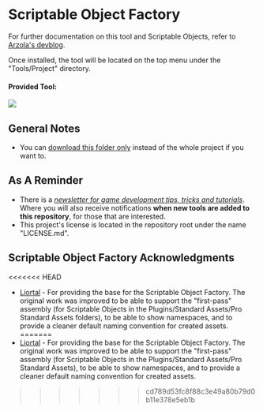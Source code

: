 # Scriptable Object Factory
For further documentation on this tool and Scriptable Objects, refer to [Arzola's devblog](http://heisarzola.com/devblog/unity-tip-3/).

Once installed, the tool will be located on the top menu under the "Tools/Project" directory.

#### Provided Tool:

![](https://github.com/heisarzola/Unity-Development-Tools/blob/master/Tools/Scriptable%20Object%20Factory/Scriptable%20Object%20Factory.gif)

## General Notes

* You can [download this folder only](https://minhaskamal.github.io/DownGit/#/home?url=https://github.com/heisarzola/Unity-Development-Tools/tree/master/Tools/Scriptable%20Object%20Factory) instead of the whole project if you want to.

## As A Reminder 
 * There is a [*newsletter for game development tips, tricks and tutorials*](https://heisarzola.us16.list-manage.com/subscribe?u=711c0d50be32d6a5eca3ccb18&id=43d6d70f28).
 Where you will also receive notifications **when new tools are added to this repository**, for those that are interested.
* This project's license is located in the repository root under the name "LICENSE.md".

## Scriptable Object Factory Acknowledgments

<<<<<<< HEAD
* [Liortal](https://github.com/liortal53/) - For providing the base for the Scriptable Object Factory. The original work was improved to be able to support the "first-pass" assembly (for Scriptable Objects in the Plugins/Standard Assets/Pro Standard Assets folders), to be able to show namespaces, and to provide a cleaner default naming convention for created assets.
=======
* [Liortal](https://github.com/liortal53/) - For providing the base for the Scriptable Object Factory. The original work was improved to be able to support the "first-pass" assembly (for Scriptable Objects in the Plugins/Standard Assets/Pro Standard Assets), to be able to show namespaces, and to provide a cleaner default naming convention for created assets.
>>>>>>> cd789d53fc8f88c3e49a80b79d0b11e378e5eb1b
